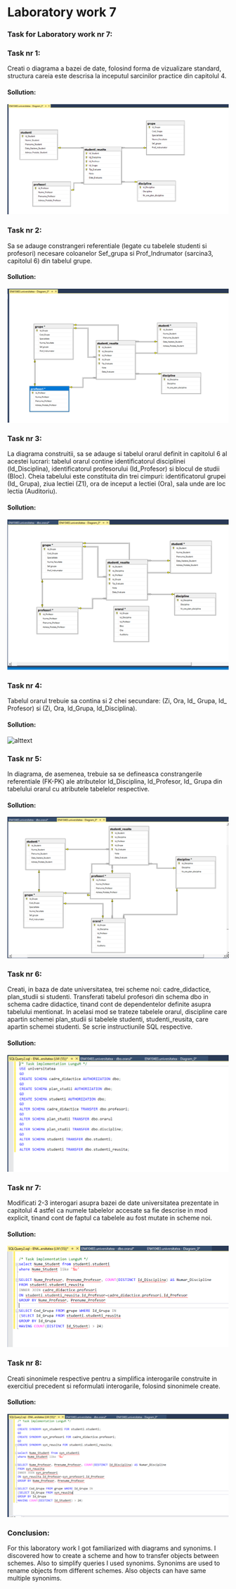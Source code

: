 # Laboratory work 7

### Task for Laboratory work nr 7:

### Task nr 1:
Creati o diagrama a bazei de date, folosind forma de vizualizare standard, structura careia este descrisa la inceputul sarcinilor practice din capitolul 4. 

#### Sollution:


![alttext](https://github.com/lungu25/DatabaseLabs/blob/master/Lab7/Lab7Screens/Task1.PNG)

### Task nr 2:
Sa se adauge constrangeri referentiale (legate cu tabelele studenti si profesori) necesare coloanelor Sef_grupa si Prof_Indrumator (sarcina3, capitolul 6) din tabelul grupe. 

#### Sollution:
![alttext](https://github.com/lungu25/DatabaseLabs/blob/master/Lab7/Lab7Screens/Task2.PNG)


### Task nr 3:
La diagrama construitii, sa se adauge si tabelul orarul definit in capitolul 6 al acestei lucrari: tabelul orarul contine identificatorul disciplinei (ld_Disciplina), identificatorul profesorului (Id_Profesor) si blocul de studii (Bloc). 
Cheia tabelului este constituita din trei cimpuri: identificatorul grupei (Id_ Grupa), ziua lectiei (Z1), ora de inceput a lectiei (Ora), sala unde are loc lectia (Auditoriu). 
#### Sollution:
![alttext](https://github.com/lungu25/DatabaseLabs/blob/master/Lab7/Lab7Screens/Task3.PNG)

### Task nr 4:
Tabelul orarul trebuie sa contina si 2 chei secundare: (Zi, Ora, Id_ Grupa, Id_ Profesor) si (Zi, Ora, ld_Grupa, ld_Disciplina).
#### Sollution:
![alttext](https://github.com/lungu25/DatabaseLabs/blob/master/Lab7/Lab7Screens/Task4.PNG)

### Task nr 5:
In diagrama, de asemenea, trebuie sa se defineasca constrangerile referentiale (FK-PK) ale atributelor ld_Disciplina, ld_Profesor, Id_ Grupa din tabelului orarul cu atributele tabelelor respective. 
#### Sollution:
![alttext](https://github.com/lungu25/DatabaseLabs/blob/master/Lab7/Lab7Screens/Task5.PNG)

### Task nr 6:
Creati, in baza de date universitatea, trei scheme noi: cadre_didactice, plan_studii si studenti. Transferati tabelul profesori din schema dbo in schema cadre didactice, tinand cont de dependentelor definite asupra tabelului mentionat. 
In acelasi mod se trateze tabelele orarul, discipline care apartin schemei plan_studii si tabelele studenti, studenti_reusita, care apartin schemei studenti. Se scrie instructiunile SQL respective. 
#### Sollution:
![alttext](https://github.com/lungu25/DatabaseLabs/blob/master/Lab7/Lab7Screens/Task6.PNG)

### Task nr 7:
Modificati 2-3 interogari asupra bazei de date universitatea prezentate in capitolul 4 astfel ca numele tabelelor accesate sa fie descrise in mod explicit, tinand cont de faptul ca tabelele au fost mutate in scheme noi.
#### Sollution:
![alttext](https://github.com/lungu25/DatabaseLabs/blob/master/Lab7/Lab7Screens/Task7.PNG)

### Task nr 8:
Creati sinonimele respective pentru a simplifica interogarile construite in exercitiul precedent si reformulati interogarile, folosind sinonimele create. 
#### Sollution:
![alttext](https://github.com/lungu25/DatabaseLabs/blob/master/Lab7/Lab7Screens/Task8.PNG)

### Conclusion:
For this laboratory work I got familiarized with diagrams and synonims. I discovered how to create a scheme and how to transfer objects between schemes.
Also to simplify queries I used synonims. Synonims are used to rename objects from different schemes. Also objects can have same multiple synonims.

